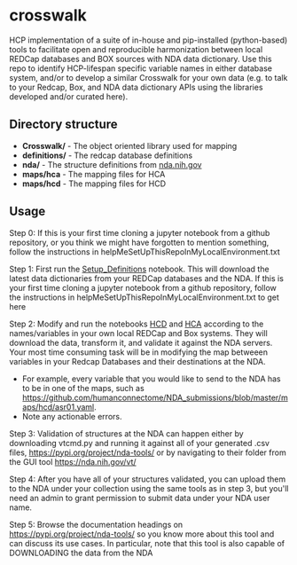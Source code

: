 # crosswalk

HCP implementation of a suite of in-house and pip-installed (python-based) tools to facilitate open and reproducible harmonization between local REDCap databases and BOX sources with NDA data dictionary.  Use this repo to identify HCP-lifespan specific variable names in either database system, and/or to develop a similar Crosswalk for your own data (e.g. to talk to your Redcap, Box, and NDA data dictionary APIs using the libraries developed and/or curated here).     

## Directory structure
- **Crosswalk/** - The object oriented library used for mapping
- **definitions/** - The redcap database definitions
- **nda/** - The structure definitions from [nda.nih.gov](https://nda.nih.gov/data_dictionary.html?source=NDA&submission=ALL)
- **maps/hca** - The mapping files for HCA
- **maps/hcd** - The mapping files for HCD

## Usage
Step 0: If this is your first time cloning a jupyter notebook from a github repository, or you think we might have forgotten to mention something,
        follow the instructions in helpMeSetUpThisRepoInMyLocalEnvironment.txt

Step 1: First run the [Setup_Definitions](./Setup_Definitions.ipynb) notebook. This will download the latest data dictionaries from your REDCap databases and the NDA.
If this is your first time cloning a jupyter notebook from a github repository, follow the instructions in helpMeSetUpThisRepoInMyLocalEnvironment.txt to get here

Step 2: Modify and run the notebooks [HCD](./HCD.ipynb) and [HCA](./HCD.ipynb) according to the names/variables in your own local REDCap and Box systems.
They will download the data, transform it, and validate it against the NDA servers.  Your most time consuming task will be in modifying the map betweeen
variables in your Redcap Databases and their destinations at the NDA.

- For example, every variable that you would like to send to the NDA has to be in one of the maps, such as https://github.com/humanconnectome/NDA_submissions/blob/master/maps/hcd/asr01.yaml. 
- Note any actionable errors.

Step 3: Validation of structures at the NDA can happen either by downloading vtcmd.py and running it against all of your generated .csv files,
        https://pypi.org/project/nda-tools/
        or by navigating to their folder from the GUI tool https://nda.nih.gov/vt/  

Step 4: After you have all of your structures validated, you can upload them to the NDA under your collection using the same tools as in step 3,
        but you'll need an admin to grant permission to submit data under your NDA user name.


Step 5: Browse the documentation headings on  https://pypi.org/project/nda-tools/ so you know more about this tool and can discuss its use cases.
        In particular, note that this tool is also capable of DOWNLOADING the data from the NDA

